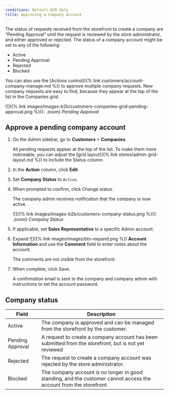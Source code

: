 ```yaml
---
conditions: Default.B2B Only
title: Approving a Company Account
---
```


The status of requests received from the storefront to create a company are “Pending Approval” until the request is reviewed by the store administrator, and either approved or rejected. The status of a company account might be set to any of the following:

- Active
- Pending Approval
- Rejected
- Blocked

You can also use the [Actions control]({% link customers/account-company-manage.md %}) to approve multiple company requests. New company requests are easy to find, because they appear at the top of the list in the Companies grid.

![]({% link images/images-b2b/customers-companies-grid-pending-approval.png %}){: .zoom}
_Pending Approval_

## Approve a pending company account

1. On the _Admin_ sidebar, go to **Customers** > **Companies**.

    All pending requests appear at the top of the list. To make them more noticeable, you can adjust the [grid layout]({% link stores/admin-grid-layout.md %}) to include the Status column.

1. In the **Action** column, click **Edit**.

1. Set **Company Status** to `Active`.

1. When prompted to confirm, click <span class="btn">Change status</span>.

   The company admin receives notification that the company is now active.

   ![]({% link images/images-b2b/customers-company-status.png %}){: .zoom}
   _Company Status_

1. If applicable, set **Sales Representative** to a specific Admin account.

1. Expand ![]({% link images/images/btn-expand.png %}) **Account Information** and use the **Comment** field to enter notes about the account.

   The comments are not visible from the storefront.

1. When complete, click <span class="btn">Save</span>.

    A confirmation email is sent to the company and company admin with instructions to set the account password.

## Company status

| Field            | Description                                                                                                        |
|------------------|--------------------------------------------------------------------------------------------------------------------|
| Active           | The company is approved and can be managed from the storefront by the customer.                                    |
| Pending Approval | A request to create a company account has been submitted from the storefront, but is not yet reviewed              |
| Rejected         | The request to create a company account was rejected by the store administrator.                                   |
| Blocked          | The company account is no longer in good standing, and the customer cannot access the account from the storefront. |
